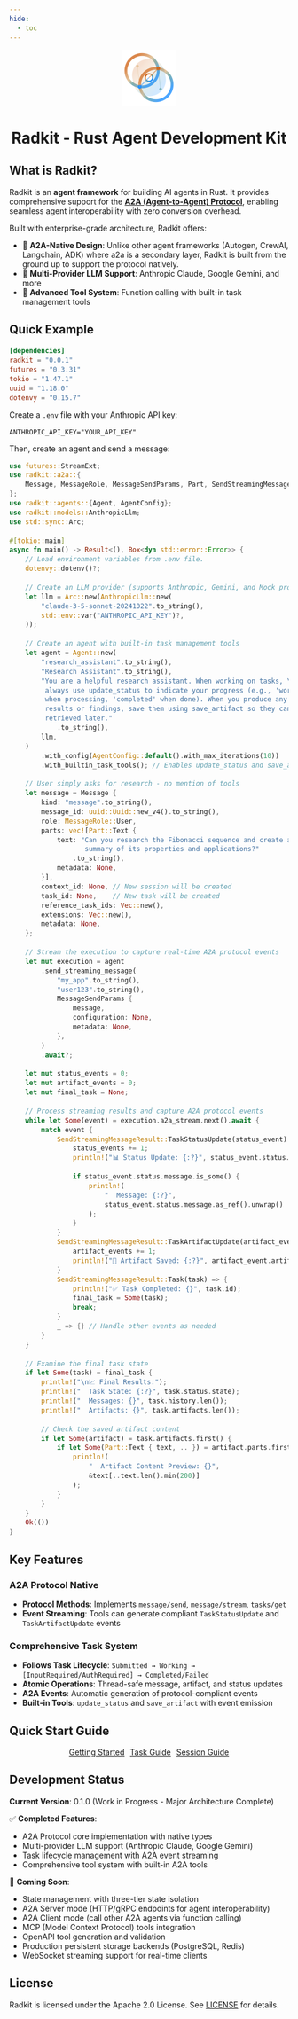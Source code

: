 ```yaml
---
hide:
  - toc
---
```


<div style="text-align: center;">
  <div class="centered-logo-text-group">
    <img src="assets/logo.svg" alt="RadKit Logo" width="100">
    <h1>Radkit - Rust Agent Development Kit</h1>
  </div>
</div>

## What is Radkit?

Radkit is an **agent framework** for building AI agents in Rust. It provides comprehensive support for the [**A2A (Agent-to-Agent) Protocol**](https://a2a-protocol.org), enabling seamless agent interoperability with zero conversion overhead.

Built with enterprise-grade architecture, Radkit offers:
- 🚀 **A2A-Native Design**: Unlike other agent frameworks (Autogen, CrewAI, Langchain, ADK) where a2a is a secondary layer, Radkit is built from the ground up to support the protocol natively.
- 🤖 **Multi-Provider LLM Support**: Anthropic Claude, Google Gemini, and more
- 🔧 **Advanced Tool System**: Function calling with built-in task management tools

## Quick Example

```toml
[dependencies]
radkit = "0.0.1"
futures = "0.3.31"
tokio = "1.47.1"
uuid = "1.18.0"
dotenvy = "0.15.7"
```

Create a `.env` file with your Anthropic API key:

```dotenv
ANTHROPIC_API_KEY="YOUR_API_KEY"
```

Then, create an agent and send a message:

```rust
use futures::StreamExt;
use radkit::a2a::{
    Message, MessageRole, MessageSendParams, Part, SendStreamingMessageResult, TaskState,
};
use radkit::agents::{Agent, AgentConfig};
use radkit::models::AnthropicLlm;
use std::sync::Arc;

#[tokio::main]
async fn main() -> Result<(), Box<dyn std::error::Error>> {
    // Load environment variables from .env file.
    dotenvy::dotenv()?;

    // Create an LLM provider (supports Anthropic, Gemini, and Mock providers)
    let llm = Arc::new(AnthropicLlm::new(
        "claude-3-5-sonnet-20241022".to_string(),
        std::env::var("ANTHROPIC_API_KEY")?,
    ));

    // Create an agent with built-in task management tools
    let agent = Agent::new(
        "research_assistant".to_string(),
        "Research Assistant".to_string(),
        "You are a helpful research assistant. When working on tasks, \
         always use update_status to indicate your progress (e.g., 'working' \
         when processing, 'completed' when done). When you produce any \
         results or findings, save them using save_artifact so they can be \
         retrieved later."
            .to_string(),
        llm,
    )
        .with_config(AgentConfig::default().with_max_iterations(10))
        .with_builtin_task_tools(); // Enables update_status and save_artifact tools

    // User simply asks for research - no mention of tools
    let message = Message {
        kind: "message".to_string(),
        message_id: uuid::Uuid::new_v4().to_string(),
        role: MessageRole::User,
        parts: vec![Part::Text {
            text: "Can you research the Fibonacci sequence and create a \
                   summary of its properties and applications?"
                .to_string(),
            metadata: None,
        }],
        context_id: None, // New session will be created
        task_id: None,    // New task will be created
        reference_task_ids: Vec::new(),
        extensions: Vec::new(),
        metadata: None,
    };

    // Stream the execution to capture real-time A2A protocol events
    let mut execution = agent
        .send_streaming_message(
            "my_app".to_string(),
            "user123".to_string(),
            MessageSendParams {
                message,
                configuration: None,
                metadata: None,
            },
        )
        .await?;

    let mut status_events = 0;
    let mut artifact_events = 0;
    let mut final_task = None;

    // Process streaming results and capture A2A protocol events
    while let Some(event) = execution.a2a_stream.next().await {
        match event {
            SendStreamingMessageResult::TaskStatusUpdate(status_event) => {
                status_events += 1;
                println!("📊 Status Update: {:?}", status_event.status.state);

                if status_event.status.message.is_some() {
                    println!(
                        "  Message: {:?}",
                        status_event.status.message.as_ref().unwrap()
                    );
                }
            }
            SendStreamingMessageResult::TaskArtifactUpdate(artifact_event) => {
                artifact_events += 1;
                println!("💾 Artifact Saved: {:?}", artifact_event.artifact.name);
            }
            SendStreamingMessageResult::Task(task) => {
                println!("✅ Task Completed: {}", task.id);
                final_task = Some(task);
                break;
            }
            _ => {} // Handle other events as needed
        }
    }

    // Examine the final task state
    if let Some(task) = final_task {
        println!("\n📈 Final Results:");
        println!("  Task State: {:?}", task.status.state);
        println!("  Messages: {}", task.history.len());
        println!("  Artifacts: {}", task.artifacts.len());

        // Check the saved artifact content
        if let Some(artifact) = task.artifacts.first() {
            if let Some(Part::Text { text, .. }) = artifact.parts.first() {
                println!(
                    "  Artifact Content Preview: {}",
                    &text[..text.len().min(200)]
                );
            }
        }
    }
    Ok(())
}
```

## Key Features

### A2A Protocol Native
- **Protocol Methods**: Implements `message/send`, `message/stream`, `tasks/get`
- **Event Streaming**: Tools can generate compliant `TaskStatusUpdate` and `TaskArtifactUpdate` events

### Comprehensive Task System
- **Follows Task Lifecycle**: `Submitted → Working → [InputRequired/AuthRequired] → Completed/Failed`
- **Atomic Operations**: Thread-safe message, artifact, and status updates
- **A2A Events**: Automatic generation of protocol-compliant events
- **Built-in Tools**: `update_status` and `save_artifact` with event emission


## Quick Start Guide

<div id="centered-install-tabs" class="install-command-container" markdown="1">
<p style="text-align:center;">
  <a href="getting-started/" class="md-button" style="margin:3px">Getting Started</a>
  <a href="tasks/" class="md-button" style="margin:3px">Task Guide</a>
  <a href="sessions/" class="md-button" style="margin:3px">Session Guide</a>
</p>
</div>

## Development Status

**Current Version**: 0.1.0 (Work in Progress - Major Architecture Complete)

✅ **Completed Features**:
- A2A Protocol core implementation with native types
- Multi-provider LLM support (Anthropic Claude, Google Gemini)
- Task lifecycle management with A2A event streaming
- Comprehensive tool system with built-in A2A tools

🚧 **Coming Soon**:
- State management with three-tier state isolation
- A2A Server mode (HTTP/gRPC endpoints for agent interoperability)
- A2A Client mode (call other A2A agents via function calling)
- MCP (Model Context Protocol) tools integration
- OpenAPI tool generation and validation
- Production persistent storage backends (PostgreSQL, Redis)
- WebSocket streaming support for real-time clients

## License

Radkit is licensed under the Apache 2.0 License. See [LICENSE](https://github.com/microagents//blob/main/LICENSE) for details.